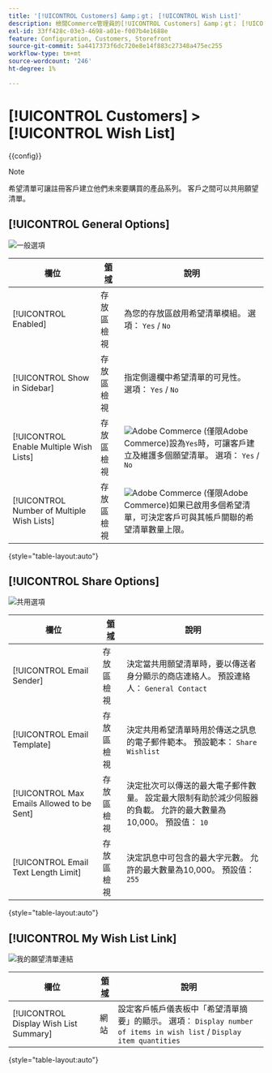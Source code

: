 ```yaml
---
title: '[!UICONTROL Customers] &amp；gt； [!UICONTROL Wish List]'
description: 檢閱Commerce管理員的[!UICONTROL Customers] &amp；gt； [!UICONTROL Wish List]頁面上的組態設定。
exl-id: 33ff428c-03e3-4698-a01e-f007b4e1688e
feature: Configuration, Customers, Storefront
source-git-commit: 5a4417373f6dc720e8e14f883c27348a475ec255
workflow-type: tm+mt
source-wordcount: '246'
ht-degree: 1%

---
```


# [!UICONTROL Customers] > [!UICONTROL Wish List]

{{config}}

>[!NOTE]
>
>希望清單可讓註冊客戶建立他們未來要購買的產品系列。 客戶之間可以共用願望清單。

## [!UICONTROL General Options]

![一般選項](./assets/wishlist-general-options.png)<!-- zoom -->

<!--[General Options](https://experienceleague.adobe.com/en/docs/commerce-admin/stores-sales/shopper-tools/wish-lists/wishlist-configuration) -->

| 欄位 | [領域](../../getting-started/websites-stores-views.md#scope-settings) | 說明 |
|--- |--- |--- |
| [!UICONTROL Enabled] | 存放區檢視 | 為您的存放區啟用希望清單模組。 選項： `Yes` / `No` |
| [!UICONTROL Show in Sidebar] | 存放區檢視 | 指定側邊欄中希望清單的可見性。 <br/>選項： `Yes` / `No` |
| [!UICONTROL Enable Multiple Wish Lists] | 存放區檢視 | ![Adobe Commerce](../../assets/adobe-logo.svg) (僅限Adobe Commerce)設為`Yes`時，可讓客戶建立及維護多個願望清單。 選項： `Yes` / `No` |
| [!UICONTROL Number of Multiple Wish Lists] | 存放區檢視 | ![Adobe Commerce](../../assets/adobe-logo.svg) (僅限Adobe Commerce)如果已啟用多個希望清單，可決定客戶可與其帳戶關聯的希望清單數量上限。 |

{style="table-layout:auto"}

## [!UICONTROL Share Options]

![共用選項](./assets/wishlist-share-options.png)<!-- zoom -->

<!-- [Share Options](https://experienceleague.adobe.com/en/docs/commerce-admin/stores-sales/shopper-tools/wish-lists/wishlist-configuration) -->

| 欄位 | [領域](../../getting-started/websites-stores-views.md#scope-settings) | 說明 |
|--- |--- |--- |
| [!UICONTROL Email Sender] | 存放區檢視 | 決定當共用願望清單時，要以傳送者身分顯示的商店連絡人。 預設連絡人： `General Contact` |
| [!UICONTROL Email Template] | 存放區檢視 | 決定共用希望清單時用於傳送之訊息的電子郵件範本。 預設範本： `Share Wishlist` |
| [!UICONTROL Max Emails Allowed to be Sent] | 存放區檢視 | 決定批次可以傳送的最大電子郵件數量。 設定最大限制有助於減少伺服器的負載。 允許的最大數量為10,000。 預設值： `10` |
| [!UICONTROL Email Text Length Limit] | 存放區檢視 | 決定訊息中可包含的最大字元數。 允許的最大數量為10,000。 預設值： `255` |

{style="table-layout:auto"}

## [!UICONTROL My Wish List Link]

![我的願望清單連結](./assets/wishlist-my-wishlist-link.png)<!-- zoom -->

<!--[My Wish List Link](https://experienceleague.adobe.com/en/docs/commerce-admin/stores-sales/shopper-tools/wish-lists/wishlist-configuration) -->

| 欄位 | [領域](../../getting-started/websites-stores-views.md#scope-settings) | 說明 |
|--- |--- |--- |
| [!UICONTROL Display Wish List Summary] | 網站 | 設定客戶帳戶儀表板中「希望清單摘要」的顯示。 選項： `Display number of items in wish list` / `Display item quantities` |

{style="table-layout:auto"}
